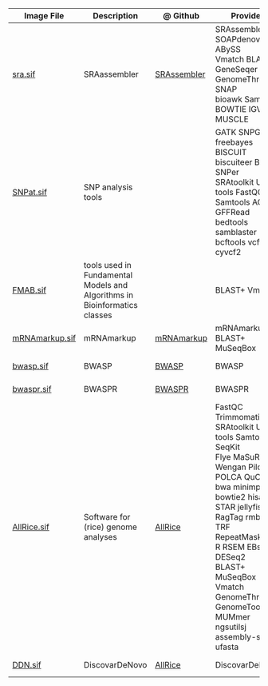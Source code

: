 | Image File | Description | @ Github | Provides | Definition File | Archive | 
| --- | --- | --- | --- | --- | --- |
| [sra.sif](https://brendelgroup.org/SingularityHub/sra.sif) | SRAassembler | [SRAssembler](https://github.com/brendelgroup/SRAssembler) | SRAssembler SOAPdenovo2 ABySS<br>Vmatch BLAST+ GeneSeqer GenomeThreader SNAP<br>bioawk Samtools BOWTIE IGV MUSCLE | [sra.def](https://brendelgroup.org/SingularityHub/sra.def) | [archived versions](https://brendelgroup.org/SingularityHub/sra-archive/) |
| [SNPat.sif](https://brendelgroup.org/SingularityHub/SNPat.sif) | SNP analysis tools | |  GATK SNPGenie freebayes BISCUIT biscuiteer BS-SNPer<br> SRAtoolkit UMI-tools FastQC<br> Samtools AGAT GFFRead<br> bedtools samblaster bcftools vcftools cyvcf2 | [SNPat.def](https://brendelgroup.org/SingularityHub/SNPat.def) | [archived versions](https://brendelgroup.org/SingularityHub/SNPat-archive/) |
| [FMAB.sif](https://brendelgroup.org/SingularityHub/FMAB.sif) | tools used in Fundamental Models and Algorithms in Bioinformatics classes| | BLAST+ Vmatch | [FMAB.def](https://brendelgroup.org/SingularityHub/FMAB.def) | [archived versions](https://brendelgroup.org/SingularityHub/FMAB-archive/) |
| [mRNAmarkup.sif](https://brendelgroup.org/SingularityHub/mRNAmarkup.sif) | mRNAmarkup | [mRNAmarkup](https://github.com/brendelgroup/mRNAmarkup) | mRNAmarkup BLAST+ MuSeqBox | [mRNAmarkup.def](https://brendelgroup.org/SingularityHub/mRNAmarkup.def) | [archived versions](https://brendelgroup.org/SingularityHub/mRNAmarkup-archive/) |
| [bwasp.sif](https://brendelgroup.org/SingularityHub/bwasp.sif) | BWASP | [BWASP](https://github.com/brendelgroup/BWASP) | BWASP | [bwasp.def](https://brendelgroup.org/SingularityHub/bwasp.def) | [archived versions](https://brendelgroup.org/SingularityHub/BWASP-archive/) |
| [bwaspr.sif](https://brendelgroup.org/SingularityHub/bwaspr.sif) | BWASPR | [BWASPR](https://github.com/brendelgroup/BWASPR) | BWASPR | [bwaspr.def](https://brendelgroup.org/SingularityHub/bwaspr.def) | [archived versions](https://brendelgroup.org/SingularityHub/BWASPR-archive/) |
| [AllRice.sif](https://brendelgroup.org/SingularityHub/AllRice.sif) | Software for (rice) genome analyses | [AllRice](https://github.com/brendelgroup/AllRice) | FastQC Trimmomatic SRAtoolkit UMI-tools Samtools SeqKit<br> Flye MaSuRCA Wengan Pilon POLCA QuORUM<br> bwa minimpa2 bowtie2 hisat2 STAR jellyfish<br> RagTag rmblast TRF RepeatMasker<br> R RSEM EBseq DESeq2<br> BLAST+ MuSeqBox Vmatch GenomeThreader GenomeTools MUMmer ngsutilsj assembly-stats ufasta | [AllRice.def](https://brendelgroup.org/SingularityHub/AllRice.def) | [archived versions](https://brendelgroup.org/SingularityHub/AllRice-archive/) |
| [DDN.sif](https://brendelgroup.org/SingularityHub/DDN.sif) | DiscovarDeNovo | [AllRice](https://github.com/brendelgroup/AllRice) | DiscovarDeNovo | [DDN.def](https://brendelgroup.org/SingularityHub/DDN.def) | [archived versions](https://brendelgroup.org/SingularityHub/AllRice-archive/) |
